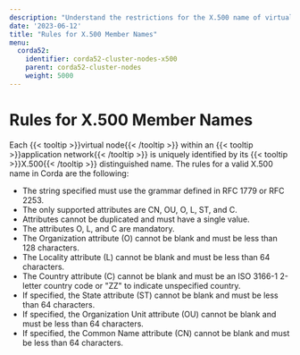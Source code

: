 ```yaml
---
description: "Understand the restrictions for the X.500 name of virtual nodes."
date: '2023-06-12'
title: "Rules for X.500 Member Names"
menu:
  corda52:
    identifier: corda52-cluster-nodes-x500
    parent: corda52-cluster-nodes
    weight: 5000
---
```


# Rules for X.500 Member Names

Each {{< tooltip >}}virtual node{{< /tooltip >}} within an {{< tooltip >}}application network{{< /tooltip >}} is uniquely identified by its {{< tooltip >}}X.500{{< /tooltip >}} distinguished name. The rules for a valid X.500 name in Corda are the following:

* The string specified must use the grammar defined in RFC 1779 or RFC 2253.
* The only supported attributes are CN, OU, O, L, ST, and C.
* Attributes cannot be duplicated and must have a single value.
* The attributes O, L, and C are mandatory.
* The Organization attribute (O) cannot be blank and must be less than 128 characters.
* The Locality attribute (L) cannot be blank and must be less than 64 characters.
* The Country attribute (C) cannot be blank and must be an ISO 3166-1 2-letter country code or "ZZ" to indicate unspecified country.
* If specified, the State attribute (ST) cannot be blank and must be less than 64 characters.
* If specified, the Organization Unit attribute (OU) cannot be blank and must be less than 64 characters.
* If specified, the Common Name attribute (CN) cannot be blank and must be less than 64 characters.
